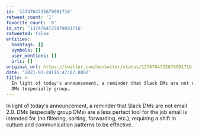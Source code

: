 ```yaml
---
id: '1374764725679091716'
retweet_count: '1'
favorite_count: '8'
id_str: '1374764725679091716'
retweeted: false
entities:
  hashtags: []
  symbols: []
  user_mentions: []
  urls: []
original_url: https://twitter.com/benbalter/status/1374764725679091716
date: '2021-03-24T16:47:07.000Z'
title: >-
  In light of today's announcement, a reminder that Slack DMs are not email 2.0.
  DMs (especially group…
---
```


In light of today's announcement, a reminder that Slack DMs are not email 2.0. DMs (especially group DMs) are a less perfect tool for the job email is intended for (no filtering, sorting, forwarding, etc.), requiring a shift in culture and communication patterns to be effective.